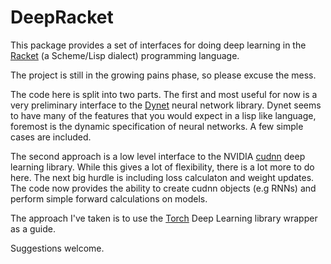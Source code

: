 # DeepRacket

This package provides a set of interfaces for doing deep learning in the [Racket](https://racket-lang.org/) (a Scheme/Lisp dialect) programming language. 

The project is still in the growing pains phase, so please excuse the mess. 

The code here is split into two parts. The first and most useful for now is a very preliminary interface to the [Dynet](https://github.com/clab/dynet) neural 
network library. Dynet seems to have many of the features that you would expect in a lisp like language, foremost is the dynamic specification of neural 
networks. A few simple cases are included. 

The second approach is a low level interface to the  NVIDIA [cudnn](https://developer.nvidia.com/cudnn) deep learning library. While this gives a lot of flexibility,
there is a lot more to do here. The next big hurdle is including loss calculaton and weight updates. The code now provides the ability to create cudnn objects (e.g RNNs) 
and perform simple forward calculations on models.

The approach I've taken is to use the [Torch](https://github.com/soumith/cudnn.torch/blob/master/ffi.lua) Deep Learning library wrapper as a guide.

Suggestions welcome.

